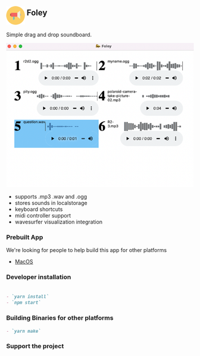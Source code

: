 ## <img src="img/megaphone.png" alt="drawing" width="50" align="middle"/> Foley 

Simple drag and drop soundboard.

![Tux, the Linux mascot](img/screenshot.png)

- supports .mp3 .wav and .ogg
- stores sounds in localstorage
- keyboard shortcuts
- midi controller support
- wavesurfer visualization integration

### Prebuilt App
We're looking for people to help build this app for other platforms
- [MacOS](dist/Foley-darwin-x64-1.0.0.zip)




### Developer installation

```markdown

- `yarn install`
- `npm start`
```

### Building Binaries for other platforms

```markdown
- `yarn make`
```

### Support the project

<script type="text/javascript" src="https://cdnjs.buymeacoffee.com/1.0.0/button.prod.min.js" data-name="bmc-button" data-slug="danshahin" data-color="#FFDD00" data-emoji="" data-font="Cookie" data-text="Buy me a comic book!" data-outline-color="#000000" data-font-color="#000000" data-coffee-color="#ffffff" ></script>

